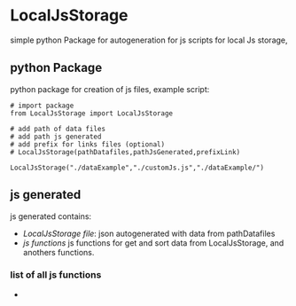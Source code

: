 # LocalJsStorage

simple python Package for autogeneration for js scripts 
for local Js storage, 

## python Package
python package for creation of js files, example script:

    # import package                                                
    from LocalJsStorage import LocalJsStorage                       
                                                                    
    # add path of data files                                        
    # add path js generated                                         
    # add prefix for links files (optional)                         
    # LocalJsStorage(pathDatafiles,pathJsGenerated,prefixLink)      
                                                                    
    LocalJsStorage("./dataExample","./customJs.js","./dataExample/")

## js generated
js generated contains:

- *LocalJsStorage file*: json autogenerated with data from pathDatafiles
- *js functions* js functions for get and sort data from LocalJsStorage, and anothers functions.

### list of all js functions

-



